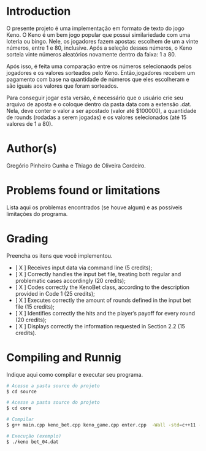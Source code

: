 # Introduction

<!-- TODO -->
O presente projeto é uma implementação em formato de texto do jogo Keno. O Keno é um bem jogo popular que possui similariedade com uma loteria ou bingo. Nele, os jogadores fazem apostas: escolhem de um a vinte números, entre 1 e 80, inclusive. Após a seleção desses números, o Keno sorteia vinte números aleatórios novamente dentro da faixa: 1 a 80. 

Após isso, é feita uma comparação entre os números selecionaods pelos jogadores e os valores sorteados pelo Keno. Então,jogadores recebem um pagamento com base na quantidade de números que eles escolheram e são iguais aos valores que foram sorteados. 

Para conseguir jogar esta versão, é necessário que o usuário crie seu arquivo de aposta e o coloque dentro da pasta data com a extensão .dat. Nela, deve conter o valor a ser apostado (valor até $100000), a quantidade de rounds (rodadas a serem jogadas) e os valores selecionados (até 15 valores de 1 a 80).

# Author(s)

<!-- TODO -->
Gregório Pinheiro Cunha e Thiago de Oliveira Cordeiro.

# Problems found or limitations

<!-- TODO -->
Lista aqui os problemas encontrados (se houve algum) e as
possíveis limitações do programa.

# Grading

<!-- TODO -->
Preencha os itens que você implementou.

- [ X ] Receives input data via command line (5 credits);
- [ X ] Correctly handles the input bet file, treating both regular and problematic cases accordingly (20 credits);
- [ X ] Codes correctly the KenoBet class, according to the description provided in Code 1 (25 credits);
- [ X ] Executes correctly the amount of rounds defined in the input bet file (15 credits);
- [ X ] Identifies correctly the hits and the player’s payoff for every round (20 credits);
- [ X ] Displays correctly the information requested in Section 2.2 (15 credits).


# Compiling and Runnig

<!-- TODO -->
Indique aqui como compilar e executar seu programa.
```bash
# Acesse a pasta source do projeto 
$ cd source

# Acesse a pasta source do projeto 
$ cd core

# Compilar
$ g++ main.cpp keno_bet.cpp keno_game.cpp enter.cpp  -Wall -std=c++11 -o keno 

# Execução (exemplo)
$ ./keno bet_04.dat
```
